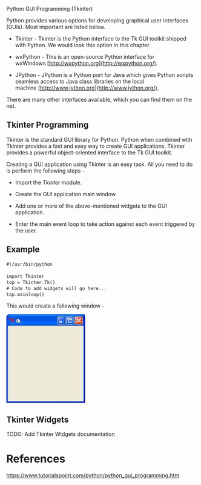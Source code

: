 Python GUI Programming (Tkinter)

Python provides various options for developing graphical user interfaces (GUIs). Most important are listed below.

-   Tkinter - Tkinter is the Python interface to the Tk GUI toolkit shipped with Python. We would look this option in this chapter.

-   wxPython - This is an open-source Python interface for wxWindows [http://wxpython.org](http://wxpython.org/).

-   JPython - JPython is a Python port for Java which gives Python scripts seamless access to Java class libraries on the local machine [http://www.jython.org](http://www.jython.org/).

There are many other interfaces available, which you can find them on the net.

Tkinter Programming
-------------------

Tkinter is the standard GUI library for Python. Python when combined with Tkinter provides a fast and easy way to create GUI applications. Tkinter provides a powerful object-oriented interface to the Tk GUI toolkit.

Creating a GUI application using Tkinter is an easy task. All you need to do is perform the following steps -

-   Import the *Tkinter* module.

-   Create the GUI application main window.

-   Add one or more of the above-mentioned widgets to the GUI application.

-   Enter the main event loop to take action against each event triggered by the user.

Example
-------
```
#!/usr/bin/python

import Tkinter
top = Tkinter.Tk()
# Code to add widgets will go here...
top.mainloop()
```
This would create a following window -

![TK Window](assets/tkwindow.jpeg)

Tkinter Widgets
---------------
TODO: Add Tkinter Widgets documentation

# References
https://www.tutorialspoint.com/python/python_gui_programming.htm
